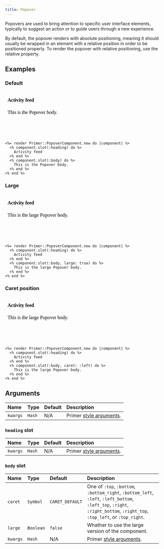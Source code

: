 ```yaml
---
title: Popover
---
```


Popovers are used to bring attention to specific user interface elements, typically to suggest an action or to guide users through a new experience.

By default, the popover renders with absolute positioning, meaning it should usually be wrapped in an element with a relative position in order to be positioned properly. To render the popover with relative positioning, use the relative property.

## Examples

### Default

<iframe style="width: 100%; border: 0px; height: 150px;" srcdoc="<html><head><link href='https://unpkg.com/@primer/css/dist/primer.css' rel='stylesheet'></head><body><div class='Popover position-relative right-0 left-0'>  <div class='Popover-message Box p-4 mt-2 mx-auto text-left box-shadow-large'>      <h4 class='mb-2'>        Activity feed</h4>    This is the Popover body.</div></div></body></html>"></iframe>

```erb
<%= render Primer::PopoverComponent.new do |component| %>
  <% component.slot(:heading) do %>
    Activity feed
  <% end %>
  <% component.slot(:body) do %>
    This is the Popover body.
  <% end %>
<% end %>
```

### Large

<iframe style="width: 100%; border: 0px; height: 150px;" srcdoc="<html><head><link href='https://unpkg.com/@primer/css/dist/primer.css' rel='stylesheet'></head><body><div class='Popover position-relative right-0 left-0'>  <div class='Popover-message Box Popover-message--large p-4 mt-2 mx-auto text-left box-shadow-large'>      <h4 class='mb-2'>        Activity feed</h4>    This is the large Popover body.</div></div></body></html>"></iframe>

```erb
<%= render Primer::PopoverComponent.new do |component| %>
  <% component.slot(:heading) do %>
    Activity feed
  <% end %>
  <% component.slot(:body, large: true) do %>
    This is the large Popover body.
  <% end %>
<% end %>
```

### Caret position

<iframe style="width: 100%; border: 0px; height: 150px;" srcdoc="<html><head><link href='https://unpkg.com/@primer/css/dist/primer.css' rel='stylesheet'></head><body><div class='Popover position-relative right-0 left-0'>  <div class='Popover-message Box Popover-message--left p-4 mt-2 mx-auto text-left box-shadow-large'>      <h4 class='mb-2'>        Activity feed</h4>    This is the large Popover body.</div></div></body></html>"></iframe>

```erb
<%= render Primer::PopoverComponent.new do |component| %>
  <% component.slot(:heading) do %>
    Activity feed
  <% end %>
  <% component.slot(:body, caret: :left) do %>
    This is the large Popover body.
  <% end %>
<% end %>
```

## Arguments

| Name | Type | Default | Description |
| :- | :- | :- | :- |
| `kwargs` | `Hash` | N/A | Primer [style arguments](https://github.com/primer/view_components#built-in-styling-arguments). |

### `heading` slot

| Name | Type | Default | Description |
| :- | :- | :- | :- |
| `kwargs` | `Hash` | N/A | Primer [style arguments](https://github.com/primer/view_components#built-in-styling-arguments). |

### `body` slot

| Name | Type | Default | Description |
| :- | :- | :- | :- |
| `caret` | `Symbol` | `CARET_DEFAULT` | One of `:top`, `:bottom`, `:bottom_right`, `:bottom_left`, `:left`, `:left_bottom`, `:left_top`, `:right`, `:right_bottom`, `:right_top`, `:top_left`, or `:top_right`. |
| `large` | `Boolean` | `false` | Whather to use the large version of the component. |
| `kwargs` | `Hash` | N/A | Primer [style arguments](https://github.com/primer/view_components#built-in-styling-arguments). |
